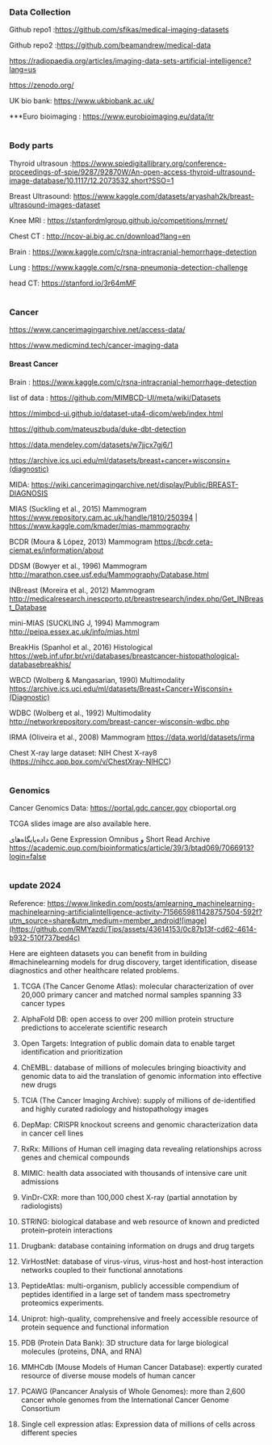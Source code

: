 ### Data Collection   

Github repo1 :https://github.com/sfikas/medical-imaging-datasets
                 
Github repo2 :https://github.com/beamandrew/medical-data

https://radiopaedia.org/articles/imaging-data-sets-artificial-intelligence?lang=us

https://zenodo.org/

UK bio bank:  https://www.ukbiobank.ac.uk/

***Euro bioimaging : https://www.eurobioimaging.eu/data/itr



#
### Body parts

Thyroid ultrasoun :https://www.spiedigitallibrary.org/conference-proceedings-of-spie/9287/92870W/An-open-access-thyroid-ultrasound-image-database/10.1117/12.2073532.short?SSO=1

Breast Ultrasound: https://www.kaggle.com/datasets/aryashah2k/breast-ultrasound-images-dataset

Knee MRI : https://stanfordmlgroup.github.io/competitions/mrnet/

Chest CT : http://ncov-ai.big.ac.cn/download?lang=en

Brain : https://www.kaggle.com/c/rsna-intracranial-hemorrhage-detection

Lung : https://www.kaggle.com/c/rsna-pneumonia-detection-challenge

head CT: https://stanford.io/3r64mMF

#
### Cancer 
https://www.cancerimagingarchive.net/access-data/

https://www.medicmind.tech/cancer-imaging-data




#### Breast Cancer

Brain : https://www.kaggle.com/c/rsna-intracranial-hemorrhage-detection

list of data : https://github.com/MIMBCD-UI/meta/wiki/Datasets

https://mimbcd-ui.github.io/dataset-uta4-dicom/web/index.html

https://github.com/mateuszbuda/duke-dbt-detection

https://data.mendeley.com/datasets/w7jjcx7gj6/1

https://archive.ics.uci.edu/ml/datasets/breast+cancer+wisconsin+(diagnostic)

MIDA: https://wiki.cancerimagingarchive.net/display/Public/BREAST-DIAGNOSIS

MIAS (Suckling et al., 2015)	Mammogram	https://www.repository.cam.ac.uk/handle/1810/250394   |   https://www.kaggle.com/kmader/mias-mammography

BCDR (Moura & López, 2013)	Mammogram	https://bcdr.ceta-ciemat.es/information/about

DDSM (Bowyer et al., 1996)	Mammogram	http://marathon.csee.usf.edu/Mammography/Database.html

INBreast (Moreira et al., 2012)	Mammogram	http://medicalresearch.inescporto.pt/breastresearch/index.php/Get_INBreast_Database

mini-MIAS (SUCKLING J, 1994)	Mammogram	http://peipa.essex.ac.uk/info/mias.html

BreakHis (Spanhol et al., 2016)	Histological	https://web.inf.ufpr.br/vri/databases/breastcancer-histopathological-databasebreakhis/

WBCD (Wolberg & Mangasarian, 1990)	Multimodality	https://archive.ics.uci.edu/ml/datasets/Breast+Cancer+Wisconsin+(Diagnostic)

WDBC (Wolberg et al., 1992)	Multimodality	http://networkrepository.com/breast-cancer-wisconsin-wdbc.php

IRMA (Oliveira et al., 2008)	Mammogram	https://data.world/datasets/irma

Chest X-ray large dataset: NIH Chest X-ray8 (https://nihcc.app.box.com/v/ChestXray-NIHCC) 


#
### Genomics
Cancer Genomics Data: https://portal.gdc.cancer.gov
cbioportal.org


TCGA slides image are also available here.


داده‌پایگاه‌های Gene Expression Omnibus و Short Read Archive
https://academic.oup.com/bioinformatics/article/39/3/btad069/7066913?login=false



#
### update 2024

Reference: https://www.linkedin.com/posts/amlearning_machinelearning-machinelearning-artificialintelligence-activity-7156659811428757504-592f?utm_source=share&utm_medium=member_android![image](https://github.com/RMYazdi/Tips/assets/43614153/0c87b13f-cd62-4614-b932-510f737bed4c)


Here are eighteen datasets you can benefit from in building #machinelearning models for drug discovery, target identification, disease diagnostics and other healthcare related problems.

1. TCGA (The Cancer Genome Atlas): molecular characterization of over 20,000 primary cancer and matched normal samples spanning 33 cancer types 

2. AlphaFold DB: open access to over 200 million protein structure predictions to accelerate scientific research

3. Open Targets: Integration of public domain data to enable target identification and prioritization

4. ChEMBL: database of millions of molecules bringing bioactivity and genomic data to aid the translation of genomic information into effective new drugs

5. TCIA (The Cancer Imaging Archive): supply of millions of de-identified and highly curated radiology and histopathology images

6. DepMap: CRISPR knockout screens and genomic characterization data in cancer cell lines

7. RxRx: Millions of Human cell imaging data revealing relationships across genes and chemical compounds 

8. MIMIC: health data associated with thousands of intensive care unit admissions

9. VinDr-CXR: more than 100,000 chest X-ray (partial annotation by radiologists)

10. STRING: biological database and web resource of known and predicted protein–protein interactions

11. Drugbank: database containing information on drugs and drug targets

12. VirHostNet: database of virus-virus, virus-host and host-host interaction networks coupled to their functional annotations

13. PeptideAtlas: multi-organism, publicly accessible compendium of peptides identified in a large set of tandem mass spectrometry proteomics experiments.

14. Uniprot: high-quality, comprehensive and freely accessible resource of protein sequence and functional information

15. PDB (Protein Data Bank): 3D structure data for large biological molecules (proteins, DNA, and RNA)

16. MMHCdb (Mouse Models of Human Cancer Database): expertly curated resource of diverse mouse models of human cancer

17. PCAWG (Pancancer Analysis of Whole Genomes): more than 2,600 cancer whole genomes from the International Cancer Genome Consortium

18. Single cell expression atlas: Expression data of millions of cells across different species
